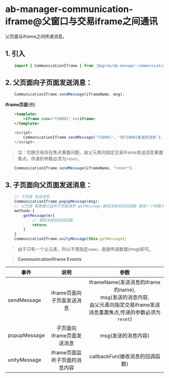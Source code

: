 # ab-manager-communication-iframe@父窗口与交易iframe之间通讯

父页面与iframe之间传递消息。

## 1. 引入
```js
    import { CommunicationIframe } from '@agree/ab-manager-communication-iframe'
```
## 2. 父页面向子页面发送消息：
```js
    CommunicationIframe.sendMessage(iframeName, msg);
```
**iframe页面**(例)
```html
    <template>
        <iframe name="T10001" ></iframe>
    </template>
```
```js
    <script>
        CommunicationIframe.sendMessage('T10001', '向T10001发送的消息');
    </script>
```
> 注：切换交易存在焦点重置问题，由父元素向指定交易iframe发送消息重置焦点，传递的参数必须为`reset`。

```js
    CommunicationIframe.sendMessage(iframeName, "reset");
```

## 3. 子页面向父页面发送消息：

```js
    // 子页面 发送消息
    CommunicationIframe.popupMessage(msg);
    // 父页面 需要建立监听子页面请求 getMessage:接受消息的回调函数 接受一个参数为子页面发送的消息内容msg
    methods:{
        getMessage(e){
            // 接受消息的回调函数
            return;
        }
    }
    CommunicationIframe.unityMessage(this.getMessage);
```
> 由于只有一个父元素，所以不用指定`name`，直接传递数据(msg)即可。

> **CommunicationIframe Events**

|事件|说明|参数|
|-----|:-----:|:-----:|
|sendMessage|iframe页面向子页面发送消息|iframeName(发送消息的iframe的name),<br>msg(发送的消息内容,<br>由父元素向指定交易iframe发送消息重置焦点,传递的参数必须为`reset`)|
|popupMessage|子页面向iframe页面发送消息|msg(发送的消息内容)|
|unityMessage|iframe页面监听子页面的消息内容|callbackFun(接收消息的回调函数)|
